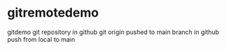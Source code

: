 # gitremotedemo
gitdemo
git repository in github
git origin
pushed to main branch in github
push from local to main